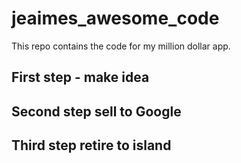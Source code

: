 # jeaimes_awesome_code
This repo contains the code for my million dollar app. 

## First step - make idea
## Second step sell to Google
## Third step retire to island

